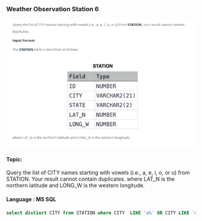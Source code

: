 ### Weather Observation Station 6

<img src="../PIc/11.png" alt="solution">


#### Topic:
Query the list of CITY names starting with vowels (i.e., a, e, i, o, or u) from STATION. Your result cannot contain duplicates.
where LAT_N is the northern latitude and LONG_W is the western longitude.



#### Language : MS SQL
```sql
select distinct CITY from STATION where CITY  LIKE 'a%' OR CITY LIKE 'e%' OR CITY LIKE 'i%' OR CITY LIKE 'o%' OR CITY LIKE 'u%'
```
